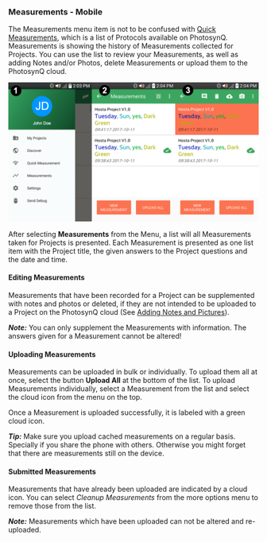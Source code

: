 ### Measurements - Mobile

The Measurements menu item is not to be confused with [Quick Measurements](mobile-app_Quick-Measurements), which is a list of Protocols available on PhotosynQ. Measurements is showing the history of Measurements collected for Projects. You can use the list to review your Measurements, as well as adding Notes and/or Photos, delete Measurements or upload them to the PhotosynQ cloud.

![1. Select Measurements from the Menu. 2. Check the history of Measurements. 3. Select/Edit a single Measurement and upload them.](../images/help/_mobile-app_Android_Measurements.png)

After selecting **Measurements** from the Menu, a list will all Measurements taken for Projects is presented. Each Measurement is presented as one list item with the Project title, the given answers to the Project questions and the date and time.

#### Editing Measurements

Measurements that have been recorded for a Project can be supplemented with notes and photos or deleted, if they are not intended to be uploaded to a Project on the PhotosynQ cloud (See [Adding Notes and Pictures](./help/mobile-app_Adding_Notes_and_Pictures)).

***Note:*** You can only supplement the Measurements with information. The answers given for a Measurement cannot be altered!

#### Uploading Measurements

Measurements can be uploaded in bulk or individually. To upload them all at once, select the button **Upload All** at the bottom of the list. To upload Measurements individually, select a Measurement from the list and select the <i class="fa fa-cloud-upload" aria-hidden="true"></i> cloud icon from the menu on the top.

Once a Measurement is uploaded successfully, it is labeled with a green cloud icon.

***Tip:*** Make sure you upload cached measurements on a regular basis. Specially if you share the phone with others. Otherwise you might forget that there are measurements still on the device.

#### Submitted Measurements

Measurements that have already been uploaded are indicated by a cloud icon. You can select *Cleanup Measurements* from the <i class="fa fa-ellipsis-v" aria-hidden="true"></i> more options menu to remove those from the list.

***Note:*** Measurements which have been uploaded can not be altered and re-uploaded.